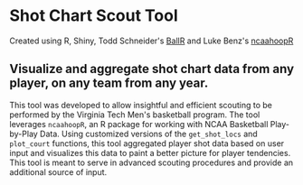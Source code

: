 # Shot Chart Scout Tool
Created using R, Shiny, Todd Schneider's [BallR](https://github.com/toddwschneider/ballr) and Luke Benz's [ncaahoopR](https://github.com/lbenz730/ncaahoopR) 

## Visualize and aggregate shot chart data from any player, on any team from any year.

This tool was developed to allow insightful and efficient scouting to be performed by the Virginia Tech Men's basketball program. The tool leverages `ncaahoopR`, an R package for working with NCAA Basketball Play-by-Play Data. Using customized versions of the `get_shot_locs` and `plot_court` functions, this tool aggregated player shot data based on user input and visualizes this data to paint a better picture for player tendencies. This tool is meant to serve in advanced scouting procedures and provide an additional source of input.

